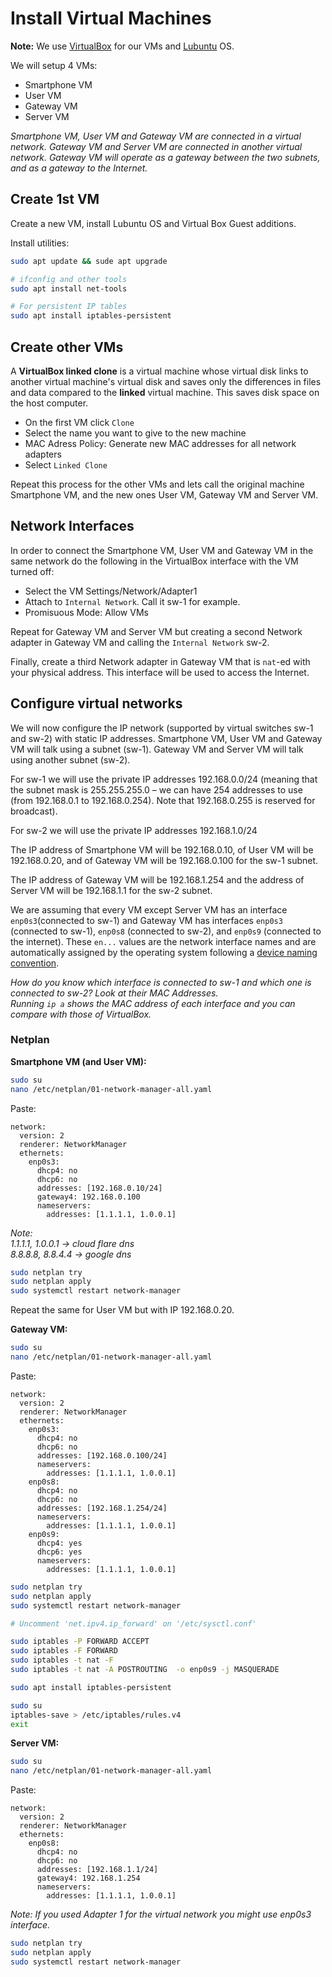 # Install Virtual Machines

**Note:** We use [VirtualBox](https://www.virtualbox.org/wiki/Downloads) for our VMs and [Lubuntu](https://lubuntu.net/downloads/) OS.

We will setup 4 VMs:

- Smartphone VM
- User VM
- Gateway VM
- Server VM

*Smartphone VM, User VM and Gateway VM are connected in a virtual network.
Gateway VM and Server VM are connected in another virtual network.
Gateway VM will operate as a gateway between the two subnets, and as a gateway to the Internet.*

## Create 1st VM

Create a new VM, install Lubuntu OS and Virtual Box Guest additions.

Install utilities:

```sh
sudo apt update && sude apt upgrade

# ifconfig and other tools
sudo apt install net-tools

# For persistent IP tables
sudo apt install iptables-persistent
```

## Create other VMs

A **VirtualBox linked clone** is a virtual machine whose virtual disk links to another virtual machine's virtual disk and saves only the differences in files and data compared to the **linked** virtual machine. This saves disk space on the host computer.

- On the first VM click `Clone`
- Select the name you want to give to the new machine
- MAC Adress Policy: Generate new MAC addresses for all network adapters
- Select `Linked Clone`

Repeat this process for the other VMs and lets call the original machine Smartphone VM, and the new ones User VM, Gateway VM and Server VM.

## Network Interfaces

In order to connect the Smartphone VM, User VM and Gateway VM in the same network do the following in the VirtualBox interface with the VM turned off:

- Select the VM Settings/Network/Adapter1
- Attach to `Internal Network`. Call it sw-1 for example.
- Promisuous Mode: Allow VMs

Repeat for Gateway VM and Server VM but creating a second Network adapter in Gateway VM and calling the `Internal Network` sw-2.

Finally, create a third Network adapter in Gateway VM that is `nat`-ed with your physical address. 
This interface will be used to access the Internet.

## Configure virtual networks

We will now configure the IP network (supported by virtual switches sw-1 and sw-2) with static IP addresses. 
Smartphone VM, User VM and Gateway VM will talk using a subnet (sw-1). Gateway VM and Server VM will talk using another subnet (sw-2).

For sw-1 we will use the private IP addresses 192.168.0.0/24 (meaning that the subnet mask is 255.255.255.0 – we can have 254 addresses to use (from 192.168.0.1 to 192.168.0.254). Note that 192.168.0.255 is reserved for broadcast).

For sw-2 we will use the private IP addresses 192.168.1.0/24

The IP address of Smartphone VM will be 192.168.0.10, of User VM will be 192.168.0.20, and of Gateway VM will be 192.168.0.100 for the sw-1 subnet.

The IP address of Gateway VM will be 192.168.1.254 and the address of Server VM will be 192.168.1.1 for the sw-2 subnet. 

We are assuming that every VM except Server VM has an interface `enp0s3`(connected to sw-1) and Gateway VM has interfaces `enp0s3` (connected to sw-1), `enp0s8` (connected to sw-2), and `enp0s9` (connected to the internet). 
These `en...` values are the network interface names and are automatically assigned by the operating system following a [device naming convention](https://en.wikipedia.org/wiki/Consistent_Network_Device_Naming).

_How do you know which interface is connected to sw-1 and which one is connected to sw-2? 
Look at their MAC Addresses.  
Running `ip a` shows the MAC address of each interface and you can compare with those of VirtualBox._

### Netplan

**Smartphone VM (and User VM):**

```sh
sudo su
nano /etc/netplan/01-network-manager-all.yaml
```

Paste:
```
network:
  version: 2
  renderer: NetworkManager
  ethernets:
    enp0s3:
      dhcp4: no
      dhcp6: no
      addresses: [192.168.0.10/24]
      gateway4: 192.168.0.100
      nameservers:
        addresses: [1.1.1.1, 1.0.0.1]
```

_Note:  
1.1.1.1, 1.0.0.1 -> cloud flare dns  
8.8.8.8, 8.8.4.4 -> google dns_

```sh
sudo netplan try
sudo netplan apply
sudo systemctl restart network-manager
```

Repeat the same for User VM but with IP 192.168.0.20.

**Gateway VM:**

```sh
sudo su
nano /etc/netplan/01-network-manager-all.yaml
```

Paste:
```
network:
  version: 2
  renderer: NetworkManager
  ethernets:
    enp0s3:
      dhcp4: no
      dhcp6: no
      addresses: [192.168.0.100/24]
      nameservers:
        addresses: [1.1.1.1, 1.0.0.1]
    enp0s8:
      dhcp4: no
      dhcp6: no
      addresses: [192.168.1.254/24]
      nameservers:
        addresses: [1.1.1.1, 1.0.0.1]
    enp0s9:
      dhcp4: yes
      dhcp6: yes
      nameservers:
        addresses: [1.1.1.1, 1.0.0.1]
```

```sh
sudo netplan try
sudo netplan apply
sudo systemctl restart network-manager

# Uncomment 'net.ipv4.ip_forward' on '/etc/sysctl.conf'

sudo iptables -P FORWARD ACCEPT
sudo iptables -F FORWARD
sudo iptables -t nat -F
sudo iptables -t nat -A POSTROUTING  -o enp0s9 -j MASQUERADE

sudo apt install iptables-persistent

sudo su
iptables-save > /etc/iptables/rules.v4
exit
```

**Server VM:**

```sh
sudo su
nano /etc/netplan/01-network-manager-all.yaml
```

Paste:
```
network:
  version: 2
  renderer: NetworkManager
  ethernets:
    enp0s8:
      dhcp4: no
      dhcp6: no
      addresses: [192.168.1.1/24]
      gateway4: 192.168.1.254
      nameservers:
        addresses: [1.1.1.1, 1.0.0.1]
```

_Note: If you used Adapter 1 for the virtual network you might use enp0s3 interface._

```sh
sudo netplan try
sudo netplan apply
sudo systemctl restart network-manager
```

